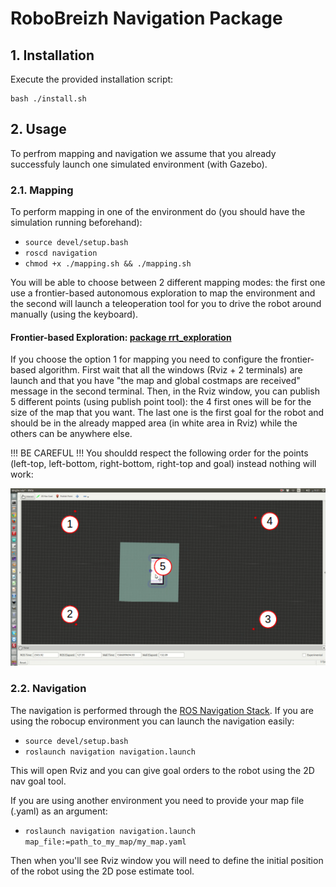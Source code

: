 # RoboBreizh Navigation Package

## 1. Installation

Execute the provided installation script:

```buildoutcfg
bash ./install.sh
```

## 2. Usage

To perfrom mapping and navigation we assume that you already successfuly launch one simulated environment (with Gazebo).

### 2.1. Mapping 
To perform mapping in one of the environment do (you should have the simulation running beforehand):

- `source devel/setup.bash` 
- `roscd navigation`
- `chmod +x ./mapping.sh && ./mapping.sh`

You will be able to choose between 2 different mapping modes: the first one use a frontier-based autonomous exploration to map the environment and the second will launch a teleoperation tool for you to drive the robot around manually (using the keyboard).

#### Frontier-based Exploration: [package rrt_exploration](http://wiki.ros.org/rrt_exploration)

If you choose the option 1 for mapping you need to configure the frontier-based algorithm. First wait that all the windows (Rviz + 2 terminals) are launch and that you have "the map and global costmaps are received" message in the second terminal.
Then, in the Rviz window, you can publish 5 different points (using publish point tool): the 4 first ones will be for the size of the map that you want. The last one is the first goal for the robot and should be in the already mapped area (in white area in Rviz) while the others can be anywhere else.

!!! BE CAREFUL !!! You shouldd respect the following order for the points (left-top, left-bottom, right-bottom, right-top and goal) instead nothing will work:

![Order for the points](../../images/sequence_of_points.png)


### 2.2. Navigation

The navigation is performed through the [ROS Navigation Stack](http://wiki.ros.org/navigation). If you are using the robocup environment you can launch the navigation easily:

- `source devel/setup.bash`
- `roslaunch navigation navigation.launch`

This will open Rviz and you can give goal orders to the robot using the 2D nav goal tool.

If you are using another environment you need to provide your map file (.yaml) as an argument:

- `roslaunch navigation navigation.launch map_file:=path_to_my_map/my_map.yaml`

Then when you'll see Rviz window you will need to define the initial position of the robot using the 2D pose estimate tool.

